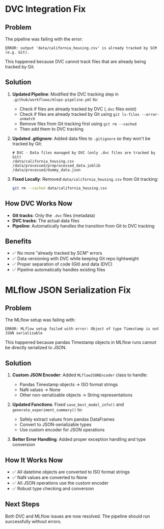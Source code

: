 # DVC Integration Fix

## Problem
The pipeline was failing with the error:
```
ERROR: output 'data/california_housing.csv' is already tracked by SCM (e.g. Git).
```

This happened because DVC cannot track files that are already being tracked by Git.

## Solution
1. **Updated Pipeline**: Modified the DVC tracking step in `.github/workflows/mlops-pipeline.yml` to:
   - Check if files are already tracked by DVC (`.dvc` files exist)
   - Check if files are already tracked by Git using `git ls-files --error-unmatch`
   - Remove files from Git tracking first using `git rm --cached`
   - Then add them to DVC tracking

2. **Updated .gitignore**: Added data files to `.gitignore` so they won't be tracked by Git:
   ```
   # DVC - Data files managed by DVC (only .dvc files are tracked by Git)
   /data/california_housing.csv
   /data/processed/preprocessed_data.joblib
   /data/processed/dummy_data.json
   ```

3. **Fixed Locally**: Removed `data/california_housing.csv` from Git tracking:
   ```bash
   git rm --cached data/california_housing.csv
   ```

## How DVC Works Now
- **Git tracks**: Only the `.dvc` files (metadata)
- **DVC tracks**: The actual data files
- **Pipeline**: Automatically handles the transition from Git to DVC tracking

## Benefits
- ✅ No more "already tracked by SCM" errors
- ✅ Data versioning with DVC while keeping Git repo lightweight
- ✅ Proper separation of code (Git) and data (DVC)
- ✅ Pipeline automatically handles existing files

# MLflow JSON Serialization Fix

## Problem
The MLflow setup was failing with:
```
ERROR: MLflow setup failed with error: Object of type Timestamp is not JSON serializable
```

This happened because pandas Timestamp objects in MLflow runs cannot be directly serialized to JSON.

## Solution
1. **Custom JSON Encoder**: Added `MLflowJSONEncoder` class to handle:
   - Pandas Timestamp objects → ISO format strings
   - NaN values → None
   - Other non-serializable objects → String representations

2. **Updated Functions**: Fixed `save_best_model_info()` and `generate_experiment_summary()` to:
   - Safely extract values from pandas DataFrames
   - Convert to JSON-serializable types
   - Use custom encoder for JSON operations

3. **Better Error Handling**: Added proper exception handling and type conversion

## How It Works Now
- ✅ All datetime objects are converted to ISO format strings
- ✅ NaN values are converted to None
- ✅ All JSON operations use the custom encoder
- ✅ Robust type checking and conversion

## Next Steps
Both DVC and MLflow issues are now resolved. The pipeline should run successfully without errors.
